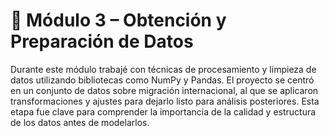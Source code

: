 # 🧹 Módulo 3 – Obtención y Preparación de Datos

Durante este módulo trabajé con técnicas de procesamiento y limpieza de datos utilizando bibliotecas como NumPy y Pandas. El proyecto se centró en un conjunto de datos sobre migración internacional, al que se aplicaron transformaciones y ajustes para dejarlo listo para análisis posteriores. Esta etapa fue clave para comprender la importancia de la calidad y estructura de los datos antes de modelarlos.
